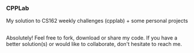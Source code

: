 ### CPPLab
My solution to CS162 weekly challenges (cpplab) + some personal projects

##

Absolutely! Feel free to fork, download or share my code.
If you have a better solution(s) or would like to collaborate,
don't hesitate to reach me. 
